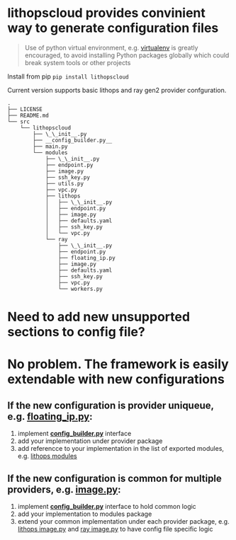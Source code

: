 # lithopscloud provides convinient way to generate configuration files

> Use of python virtual environment, e.g. [virtualenv](https://virtualenv.pypa.io/en/latest) is greatly encouraged, to avoid installing Python packages globally which could break system tools or other projects

Install from pip `pip install lithopscloud`

Current version supports basic lithops and ray gen2 provider confguration.

```
.
├── LICENSE
├── README.md
└── src
    └── lithopscloud
        ├── \_\_init__.py
        ├── __config_builder.py__
        ├── main.py
        └── modules
            ├── \_\_init__.py
            ├── endpoint.py
            ├── image.py
            ├── ssh_key.py
            ├── utils.py
            ├── vpc.py
            ├── lithops
            │   ├── \_\_init__.py
            │   ├── endpoint.py
            │   ├── image.py
            │   ├── defaults.yaml
            │   ├── ssh_key.py
            │   └── vpc.py
            └── ray
                ├── \_\_init__.py
                ├── endpoint.py
                ├── floating_ip.py
                ├── image.py
                ├── defaults.yaml
                ├── ssh_key.py
                ├── vpc.py
                └── workers.py
```

# Need to add new unsupported sections to config file?
# No problem. The framework is easily extendable with new configurations

## If the new configuration is provider uniqueue, e.g. [floating_ip.py](src/lithopscloud/modules/ray/floating_ip.py):

1. implement [__config_builder.py__](src/lithopscloud/modules/config_builder.py) interface
2. add your implementation under provider package
3. add referencce to your implementation in the list of exported modules, e.g. [lithops modules](src/lithopscloud/modules/lithops/__init__.py__)


## If the new configuration is common for multiple providers, e.g. [image.py](src/lithopscloud/modules/image.py):

1. implement [__config_builder.py__](src/lithopscloud/modules/config_builder.py) interface to hold common logic
2. add your implementation to modules package
3. extend your common implementation under each provider package, e.g. [lithops image.py](src/lithopscloud/modules/lithops/image.py) and [ray image.py](src/lithopscloud/modules/ray/image.py) to have config file specific logic
